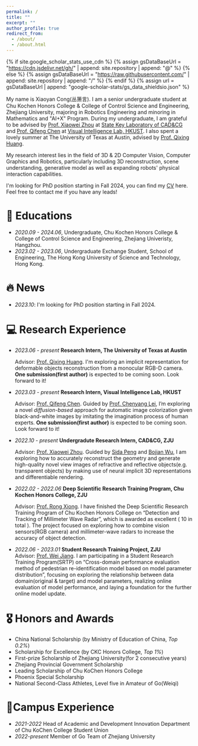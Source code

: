 ```yaml
---
permalink: /
title: ""
excerpt: ""
author_profile: true
redirect_from: 
  - /about/
  - /about.html
---
```


{% if site.google_scholar_stats_use_cdn %}
{% assign gsDataBaseUrl = "https://cdn.jsdelivr.net/gh/" | append: site.repository | append: "@" %}
{% else %}
{% assign gsDataBaseUrl = "https://raw.githubusercontent.com/" | append: site.repository | append: "/" %}
{% endif %}
{% assign url = gsDataBaseUrl | append: "google-scholar-stats/gs_data_shieldsio.json" %}

<span class='anchor' id='about-me'></span>

My name is Xiaoyan Cong(丛箫言). I am a senior undergraduate student at Chu Kochen Honors College & College of Control Science and Engineering, Zhejiang University, majoring in Robotics Engineering and minoring in Mathematics and "AI+X" Program. During my undergraduate, I am grateful to be advised by [Prof. Xiaowei Zhou](http://xzhou.me/) at [State Key Laboratory of CAD&CG](http://www.cad.zju.edu.cn/index.html) and [Prof. Qifeng Chen](https://cqf.io/) at [Visual Intelligence Lab, HKUST](). I also spent a lovely summer at The University of Texas at Austin, advised by [Prof. Qixing Huang](https://www.cs.utexas.edu/~huangqx/).

My research interest lies in the field of 3D & 2D Computer Vision, Computer Graphics and Robotics, particularly including 3D reconstruction, scene understanding, generative model as well as expanding robots' physical interaction capabilities.

I'm looking for PhD position starting in Fall 2024, you can find my [CV](https://github.com/xy-cong/xy-cong.github.io/raw/main/docs/CV.pdf) here. Feel free to contact me if you have any leads!

# 📖 Educations

- *2020.09 - 2024.06*, Undergraduate, Chu Kochen Honors College & College of Control Science and Engineering, Zhejiang Univeristy, Hangzhou. 
- *2023.02 - 2023.06*, Undergraduate Exchange Student, School of Engineering, The Hong Kong University of Science and Technology, Hong Kong. 


# 🔥 News
- *2023.10*: I'm looking for PhD position starting in Fall 2024.

# 💻 Research Experience
- *2023.06 - present* **Research Intern, The University of Texas at Austin**

   Advisor: [Prof. Qixing Huang](https://www.cs.utexas.edu/~huangqx/).
   I'm exploring an implicit representation for deformable objects reconstruction from a monocular RGB-D camera. **One submission(first author)** is expected to be coming soon. Look forward to it!

- *2023.03 - present* **Research Intern, Visual Intelligence Lab, HKUST**

   Advisor: [Prof. Qifeng Chen](https://cqf.io/).
   Guided by [Prof. Chenyang Lei](https://chenyanglei.github.io/), I’m exploring a novel *diffusion-based* approach for automatic image colorization given black-and-white images by imitating the imagination process of human experts. **One submission(first author)** is expected to be coming soon. Look forward to it!

- *2022.10 - present* **Undergradute Research Intern, CAD&CG, ZJU**

   Advisor: [Prof. Xiaowei Zhou](http://xzhou.me/).
   Guided by [Sida Peng](https://pengsida.net/) and [Bojian Wu](https://bojianwu.github.io/), I am exploring how to accurately reconstruct the geometry and generate high-quality novel view images of refractive and reflective objects(e.g. transparent objects) by making use of neural implicit 3D representations and differentiable rendering.

- *2022.02 - 2022.06*  **Deep Scientific Research Training Program, Chu Kochen Honors College, ZJU**  

   Advisor: [Prof. Rong Xiong](https://www.researchgate.net/profile/Rong-Xiong). 
   I have finished the Deep Scientific Research Training Program of Chu Kochen Honors College on “Detection and Tracking of Millimeter Wave Radar”, which is awarded as excellent ( 10 in total ). The project focused on exploring how to combine vision sensors(RGB camera) and millimeter-wave radars to increase the accuracy of object detection. 

- *2022.06 - 2023.01*  **Student Research Training Project, ZJU**      
   Advisor: [Prof. Wei Jiang](https://person.zju.edu.cn/en/jiangwei). 
   I am participating in a Student Research Training Program(SRTP) on “Cross-domain performance evaluation method of pedestrian re-identification model based on model parameter distribution”, focusing on exploring the relationship between data domain(original & target) and model parameters, realizing online evaluation of model performance, and laying a foundation for the further online model update.

<!-- # 📝 Publications 

<!-- <div class='paper-box'><div class='paper-box-image'><div><div class="badge">CVPR 2016</div><img src='images/500x300.png' alt="sym" width="100%"></div></div>
<div class='paper-box-text' markdown="1">

[Deep Residual Learning for Image Recognition](https://openaccess.thecvf.com/content_cvpr_2016/papers/He_Deep_Residual_Learning_CVPR_2016_paper.pdf)

**Kaiming He**, Xiangyu Zhang, Shaoqing Ren, Jian Sun

[**Project**](https://scholar.google.com/citations?view_op=view_citation&hl=zh-CN&user=DhtAFkwAAAAJ&citation_for_view=DhtAFkwAAAAJ:ALROH1vI_8AC) <strong><span class='show_paper_citations' data='DhtAFkwAAAAJ:ALROH1vI_8AC'></span></strong>
- Lorem ipsum dolor sit amet, consectetur adipiscing elit. Vivamus ornare aliquet ipsum, ac tempus justo dapibus sit amet. 
</div>
</div> -->


<!-- - **Hard-working...qwq** -->
<!-- - **Incoming ...** -->

<!-- - Sporthesia: Augmenting Sports Videos Using Natural Language 

  Zhutian Chen, **<u>Qisen Yang</u>**, Xiao Xie, Johanna Beyer, Haijun Xia, Yingcai Wu, and Hanspeter Pfister, **VIS 2022** --> 

# 🎖 Honors and Awards
- China National Scholarship (by Ministry of Education of China, *Top 0.2%*)
- Scholarship for Excellence (by CKC Honors College, *Top 1%*)
- First-prize Scholarship of Zhejiang University(for 2 consecutive years)
- Zhejiang Provincial Government Scholarship
- Leading Scholarship of Chu KoChen Honors College
- Phoenix Special Scholarship
- National Second-Class Athletes, Level five in Amateur of Go(Weiqi)

# 🏢Campus Experience

- *2021-2022* Head of Academic and Development Innovation Department of Chu KoChen College Student Union
- *2022-present* Member of Go Team of Zhejiang University


  

